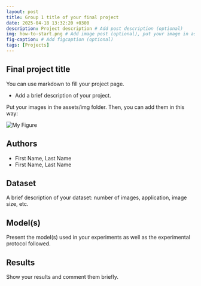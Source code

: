 ```yaml
---
layout: post
title: Group 1 title of your final project
date: 2025-04-18 13:32:20 +0300
description: Project description # Add post description (optional)
img: how-to-start.png # Add image post (optional), put your image in assets/img/
fig-caption: # Add figcaption (optional)
tags: [Projects]
---
```


## Final project title

You can use markdown to fill your project page.

- Add a brief description of your project.

Put your images in the assets/img folder. Then, you can add them in this way:

![My Figure]({{site.baseurl}}/assets/img/we-in-rest.jpg)

## Authors
 - First Name, Last Name
 - First Name, Last Name

## Dataset
A brief description of your dataset: number of images, application, image size, etc.

## Model(s)
Present the model(s) used in your experiments as well as the experimental protocol followed.

## Results
Show your results and comment them briefly.